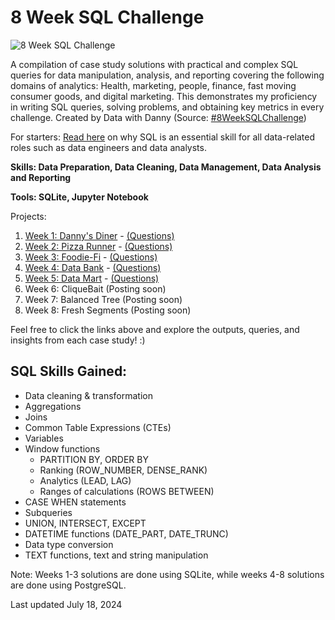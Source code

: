 # 8 Week SQL Challenge

![8 Week SQL Challenge](https://github.com/20100215/8_Week_SQL_Challenge/assets/84717650/32e1f6a2-e641-41ca-b4d1-8901a2f42a20)

A compilation of case study solutions with practical and complex SQL queries for data manipulation, analysis, and reporting covering the following domains of analytics: Health, marketing, people, finance, fast moving consumer goods, and digital marketing. This demonstrates my proficiency in writing SQL queries, solving problems, and obtaining key metrics in every challenge. Created by Data with Danny (Source: [#8WeekSQLChallenge](https://8weeksqlchallenge.com/))

For starters: [Read here](https://www.quanthub.com/why-is-sql-important-for-data-management-and-analysis/) on why SQL is an essential skill for all data-related roles such as data engineers and data analysts.

**Skills: Data Preparation, Data Cleaning, Data Management, Data Analysis and Reporting**

**Tools: SQLite, Jupyter Notebook**

Projects:
 1. [Week 1: Danny's Diner](https://github.com/20100215/8_Week_SQL_Challenge/blob/main/Week%201%20(Danny's%20Diner)/week1.ipynb) - [(Questions)](https://8weeksqlchallenge.com/case-study-1/)
 2. [Week 2: Pizza Runner](https://github.com/20100215/8_Week_SQL_Challenge/blob/main/Week%202%20(Pizza%20Runner)/week2.ipynb) - [(Questions)](https://8weeksqlchallenge.com/case-study-2/)
 3. [Week 3: Foodie-Fi](https://github.com/20100215/8_Week_SQL_Challenge/blob/main/Week%203%20(Foodie-Fi)/week3.ipynb) - [(Questions)](https://8weeksqlchallenge.com/case-study-3/)
 4. [Week 4: Data Bank](https://github.com/20100215/8_Week_SQL_Challenge/blob/main/Week%204%20(Data%20Bank)/week4.ipynb) - [(Questions)](https://8weeksqlchallenge.com/case-study-4/)
 5. [Week 5: Data Mart](https://github.com/20100215/8_Week_SQL_Challenge/blob/main/Week%205%20(Data%20Mart)/week5.ipynb) - [(Questions)](https://8weeksqlchallenge.com/case-study-5/)
 6. Week 6: CliqueBait (Posting soon)
 7. Week 7: Balanced Tree (Posting soon)
 8. Week 8: Fresh Segments (Posting soon)

Feel free to click the links above and explore the outputs, queries, and insights from each case study! :)

## SQL Skills Gained:

- Data cleaning & transformation
- Aggregations
- Joins
- Common Table Expressions (CTEs) 
- Variables
- Window functions
    - PARTITION BY, ORDER BY
    - Ranking (ROW_NUMBER, DENSE_RANK)
    - Analytics (LEAD, LAG)
    - Ranges of calculations (ROWS BETWEEN)
- CASE WHEN statements
- Subqueries 
- UNION, INTERSECT, EXCEPT
- DATETIME functions (DATE_PART, DATE_TRUNC)
- Data type conversion
- TEXT functions, text and string manipulation

Note: Weeks 1-3 solutions are done using SQLite, while weeks 4-8 solutions are done using PostgreSQL.

Last updated July 18, 2024
